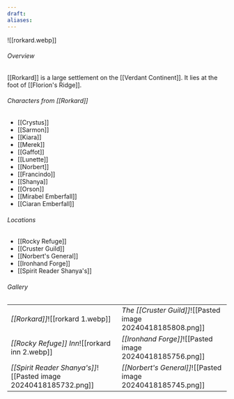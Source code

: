 ```yaml
---
draft: 
aliases:
---
```

![[rorkard.webp]]
###### Overview
[[Rorkard]] is a large settlement on the [[Verdant Continent]]. It lies at the foot of [[Florion's Ridge]].
###### Characters from [[Rorkard]]
- [[Crystus]]
- [[Sarmon]]
- [[Kiara]]
- [[Merek]]
- [[Gaffot]]
- [[Lunette]]
- [[Norbert]]
- [[Francindo]]
- [[Shanya]]
- [[Orson]]
- [[Mirabel Emberfall]]
- [[Ciaran Emberfall]]
###### Locations
- [[Rocky Refuge]]
- [[Cruster Guild]]
- [[Norbert's General]]
- [[Ironhand Forge]]
- [[Spirit Reader Shanya's]]
###### Gallery
|                                                                  |                                                             |
| ---------------------------------------------------------------- | ----------------------------------------------------------- |
| *[[Rorkard]]*![[rorkard 1.webp]]                                 | *The [[Cruster Guild]]*![[Pasted image 20240418185808.png]] |
| *[[Rocky Refuge]] Inn*![[rorkard inn 2.webp]]                    | *[[Ironhand Forge]]*![[Pasted image 20240418185756.png]]    |
| *[[Spirit Reader Shanya's]]*![[Pasted image 20240418185732.png]] | *[[Norbert's General]]*![[Pasted image 20240418185745.png]] |
